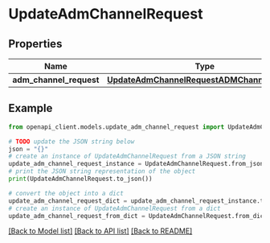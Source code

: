 # UpdateAdmChannelRequest


## Properties

Name | Type | Description | Notes
------------ | ------------- | ------------- | -------------
**adm_channel_request** | [**UpdateAdmChannelRequestADMChannelRequest**](UpdateAdmChannelRequestADMChannelRequest.md) |  | 

## Example

```python
from openapi_client.models.update_adm_channel_request import UpdateAdmChannelRequest

# TODO update the JSON string below
json = "{}"
# create an instance of UpdateAdmChannelRequest from a JSON string
update_adm_channel_request_instance = UpdateAdmChannelRequest.from_json(json)
# print the JSON string representation of the object
print(UpdateAdmChannelRequest.to_json())

# convert the object into a dict
update_adm_channel_request_dict = update_adm_channel_request_instance.to_dict()
# create an instance of UpdateAdmChannelRequest from a dict
update_adm_channel_request_from_dict = UpdateAdmChannelRequest.from_dict(update_adm_channel_request_dict)
```
[[Back to Model list]](../README.md#documentation-for-models) [[Back to API list]](../README.md#documentation-for-api-endpoints) [[Back to README]](../README.md)


